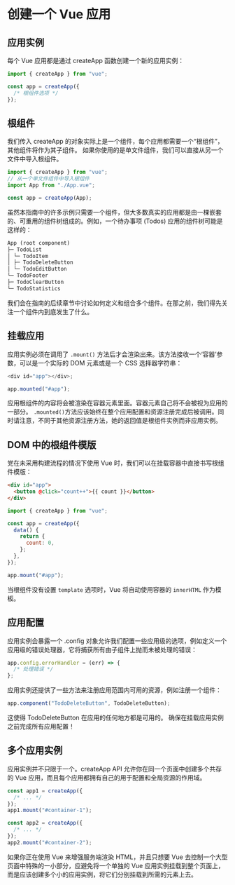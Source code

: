 # 创建一个 Vue 应用

## 应用实例

每个 Vue 应用都是通过 createApp 函数创建一个新的应用实例：

```js
import { createApp } from "vue";

const app = createApp({
  /* 根组件选项 */
});
```

## 根组件

我们传入 createApp 的对象实际上是一个组件，每个应用都需要一个“根组件”，其他组件将作为其子组件。
如果你使用的是单文件组件，我们可以直接从另一个文件中导入根组件。

```js
import { createApp } from "vue";
// 从一个单文件组件中导入根组件
import App from "./App.vue";

const app = createApp(App);
```

虽然本指南中的许多示例只需要一个组件，但大多数真实的应用都是由一棵嵌套的、可重用的组件树组成的。例如，一个待办事项 (Todos) 应用的组件树可能是这样的：

```md
App (root component)
├─ TodoList
│ └─ TodoItem
│ ├─ TodoDeleteButton
│ └─ TodoEditButton
└─ TodoFooter
├─ TodoClearButton
└─ TodoStatistics
```

我们会在指南的后续章节中讨论如何定义和组合多个组件。在那之前，我们得先关注一个组件内到底发生了什么。

## 挂载应用

应用实例必须在调用了 `.mount()` 方法后才会渲染出来。该方法接收一个‘容器’参数，可以是一个实际的 DOM 元素或是一个 CSS 选择器字符串：

```js
<div id="app"></div>;

app.mounted("#app");
```

应用根组件的内容将会被渲染在容器元素里面。容器元素自己将不会被视为应用的一部分。
`.mounted()`方法应该始终在整个应用配置和资源注册完成后被调用。同时请注意，不同于其他资源注册方法，她的返回值是根组件实例而非应用实例。

## DOM 中的根组件模版

党在未采用构建流程的情况下使用 Vue 时，我们可以在挂载容器中直接书写根组件模版：

```html
<div id="app">
  <button @click="count++">{{ count }}</button>
</div>
```

```js
import { createApp } from "vue";

const app = createApp({
  data() {
    return {
      count: 0,
    };
  },
});

app.mount("#app");
```

当根组件没有设置 `template` 选项时，Vue 将自动使用容器的 `innerHTML` 作为模板。

## 应用配置

应用实例会暴露一个 .config 对象允许我们配置一些应用级的选项，例如定义一个应用级的错误处理器，它将捕获所有由子组件上抛而未被处理的错误：

```js
app.config.errorHandler = (err) => {
  /* 处理错误 */
};
```

应用实例还提供了一些方法来注册应用范围内可用的资源，例如注册一个组件：

```js
app.component("TodoDeleteButton", TodoDeleteButton);
```

这使得 TodoDeleteButton 在应用的任何地方都是可用的。
确保在挂载应用实例之前完成所有应用配置！

## 多个应用实例

应用实例并不只限于一个。createApp API 允许你在同一个页面中创建多个共存的 Vue 应用，而且每个应用都拥有自己的用于配置和全局资源的作用域。

```js
const app1 = createApp({
  /* ... */
});
app1.mount("#container-1");

const app2 = createApp({
  /* ... */
});
app2.mount("#container-2");
```

如果你正在使用 Vue 来增强服务端渲染 HTML，并且只想要 Vue 去控制一个大型页面中特殊的一小部分，应避免将一个单独的 Vue 应用实例挂载到整个页面上，而是应该创建多个小的应用实例，将它们分别挂载到所需的元素上去。
